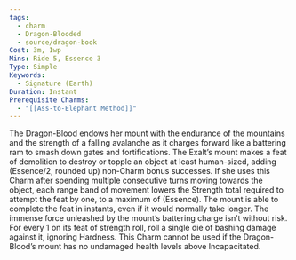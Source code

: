 ```yaml
---
tags:
  - charm
  - Dragon-Blooded
  - source/dragon-book
Cost: 3m, 1wp
Mins: Ride 5, Essence 3
Type: Simple
Keywords:
  - Signature (Earth)
Duration: Instant
Prerequisite Charms:
  - "[[Ass-to-Elephant Method]]"
---
```

The Dragon-Blood endows her mount with the endurance of the mountains and the strength of a falling avalanche as it charges forward like a battering ram to smash down gates and fortifications. The Exalt’s mount makes a feat of demolition to destroy or topple an object at least human-sized, adding (Essence/2, rounded up) non-Charm bonus successes. If she uses this Charm after spending multiple consecutive turns moving towards the object, each range band of movement lowers the Strength total required to attempt the feat by one, to a maximum of (Essence). The mount is able to complete the feat in instants, even if it would normally take longer. The immense force unleashed by the mount’s battering charge isn’t without risk. For every 1 on its feat of strength roll, roll a single die of bashing damage against it, ignoring Hardness. This Charm cannot be used if the Dragon-Blood’s mount has no undamaged health levels above Incapacitated.
